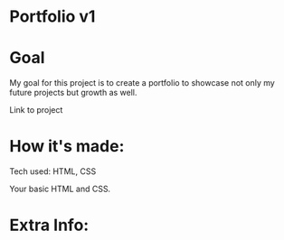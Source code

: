 # Portfolio v1
# Goal 
My goal for this project is to create a portfolio to showcase not only my future projects but growth as well. 

Link to project 

# How it's made:
<bold>Tech used:<bold> HTML, CSS

Your basic HTML and CSS. 

# Extra Info:
